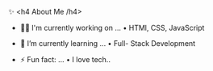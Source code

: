 ✨ <h4 About Me /h4>

- 👩‍💻 I'm currently working on ...
  • HTMl, CSS, JavaScript
  
- 🌱 I’m currently learning ...
  • Full- Stack Development
  
- ⚡ Fun fact: ...
 • I love tech..
<!---
coanushkaa/coanushkaa is a ✨ special ✨ repository because its `README.md` (this file) appears on your GitHub profile.
You can click the Preview link to take a look at your changes.
--->
